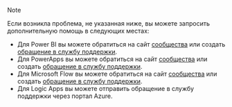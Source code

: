 > [!NOTE]
> Если возникла проблема, не указанная ниже, вы можете запросить дополнительную помощь в следующих местах:
> 
> * Для Power BI вы можете обратиться на сайт [сообщества](http://community.powerbi.com/) или создать [обращение в службу поддержки](https://powerbi.microsoft.com/support/).
> * Для PowerApps вы можете обратиться на сайт [сообщества](https://aka.ms/powerapps-community) или создать [обращение в службу поддержки](https://powerapps.microsoft.com/support/).
> * Для Microsoft Flow вы можете обратиться на сайт [сообщества](https://go.microsoft.com/fwlink/?LinkID=787467) или создать [обращение в службу поддержки](https://go.microsoft.com/fwlink/?LinkID=787479).
> * Для Logic Apps вы можете отправить обращение в службу поддержки через портал Azure.
> 
> 

